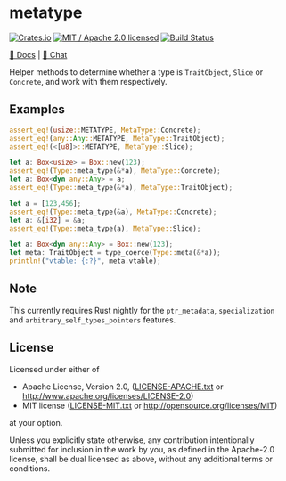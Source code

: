 # metatype

[![Crates.io](https://img.shields.io/crates/v/metatype.svg?maxAge=86400)](https://crates.io/crates/metatype)
[![MIT / Apache 2.0 licensed](https://img.shields.io/crates/l/metatype.svg?maxAge=2592000)](#License)
[![Build Status](https://dev.azure.com/alecmocatta/metatype/_apis/build/status/tests?branchName=master)](https://dev.azure.com/alecmocatta/metatype/_build?definitionId=7)

[📖 Docs](https://docs.rs/metatype/0.2) | [💬 Chat](https://constellation.zulipchat.com/#narrow/stream/213236-subprojects)

Helper methods to determine whether a type is `TraitObject`, `Slice` or `Concrete`, and work with them respectively.

## Examples

```rust
assert_eq!(usize::METATYPE, MetaType::Concrete);
assert_eq!(any::Any::METATYPE, MetaType::TraitObject);
assert_eq!(<[u8]>::METATYPE, MetaType::Slice);

let a: Box<usize> = Box::new(123);
assert_eq!(Type::meta_type(&*a), MetaType::Concrete);
let a: Box<dyn any::Any> = a;
assert_eq!(Type::meta_type(&*a), MetaType::TraitObject);

let a = [123,456];
assert_eq!(Type::meta_type(&a), MetaType::Concrete);
let a: &[i32] = &a;
assert_eq!(Type::meta_type(a), MetaType::Slice);

let a: Box<dyn any::Any> = Box::new(123);
let meta: TraitObject = type_coerce(Type::meta(&*a));
println!("vtable: {:?}", meta.vtable);
```

## Note

This currently requires Rust nightly for the `ptr_metadata`, `specialization` and `arbitrary_self_types_pointers` features.

## License

Licensed under either of

 * Apache License, Version 2.0, ([LICENSE-APACHE.txt](LICENSE-APACHE.txt) or http://www.apache.org/licenses/LICENSE-2.0)
 * MIT license ([LICENSE-MIT.txt](LICENSE-MIT.txt) or http://opensource.org/licenses/MIT)

at your option.

Unless you explicitly state otherwise, any contribution intentionally submitted for inclusion in the work by you, as defined in the Apache-2.0 license, shall be dual licensed as above, without any additional terms or conditions.
